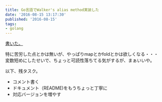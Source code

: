 ```yaml
---
title: Go言語でWalker's alias method実装した
date: '2016-08-15 13:17:30'
published: '2016-08-15'
tags:
- golang
---
```


[書いた。](https://github.com/thara/go-aliasmethod)

特に苦労した点とかは無いが、やっぱりmapとかfoldとかは欲しくなる・・・   
変数短めにしたせいで、ちょっと可読性落ちてる気がするが、まぁいいや。

以下、残タスク。

- コメント書く
- ドキュメント（README)をもうちょっと丁寧に
- 対応バージョンを増やす
